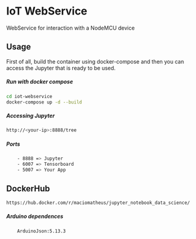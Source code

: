 # IoT WebService
WebService for interaction with a NodeMCU device 


## Usage
First of all, build the container using docker-compose and then you can 
access the Jupyter that is ready to be used.

##### Run with docker compose
```sh
cd iot-webservice
docker-compose up -d --build
```

##### Accessing Jupyter
```sh
http://<your-ip>:8888/tree
```

##### Ports
```sh
    - 8888 => Jupyter
    - 6007 => Tensorboard
    - 5007 => Your App
```

## DockerHub
```sh
https://hub.docker.com/r/maciomatheus/jupyter_notebook_data_science/
```

##### Arduino dependences
```sh
    ArduinoJson:5.13.3
```